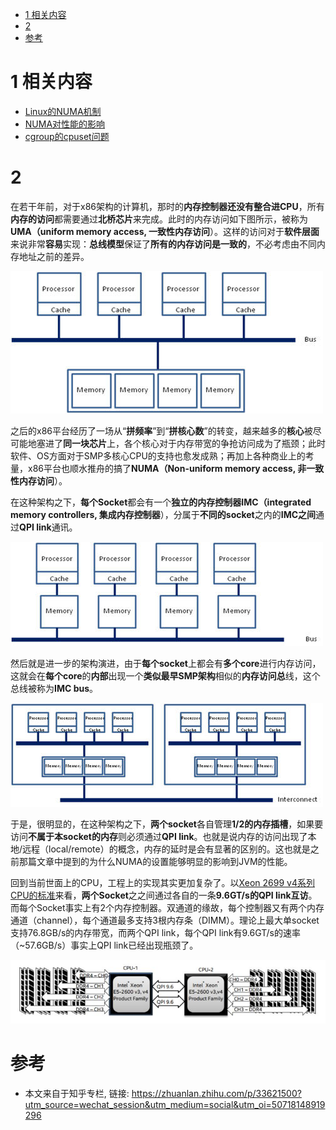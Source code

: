 
<!-- @import "[TOC]" {cmd="toc" depthFrom=1 depthTo=6 orderedList=false} -->

<!-- code_chunk_output -->

* [1 相关内容](#1-相关内容)
* [2](#2)
* [参考](#参考)

<!-- /code_chunk_output -->

# 1 相关内容

- [Linux的NUMA机制](https://link.zhihu.com/?target=http%3A//www.litrin.net/2014/06/18/linux%25e7%259a%2584numa%25e6%259c%25ba%25e5%2588%25b6/)
- [NUMA对性能的影响](https://link.zhihu.com/?target=http%3A//www.litrin.net/2017/08/03/numa%25e5%25af%25b9%25e6%2580%25a7%25e8%2583%25bd%25e7%259a%2584%25e5%25bd%25b1%25e5%2593%258d/)
- [cgroup的cpuset问题](https://link.zhihu.com/?target=http%3A//www.litrin.net/2016/05/18/cgroup%25e7%259a%2584cpuset%25e9%2597%25ae%25e9%25a2%2598/)

# 2 

在若干年前，对于x86架构的计算机，那时的**内存控制器还没有整合进CPU**，所有**内存的访问**都需要通过**北桥芯片**来完成。此时的内存访问如下图所示，被称为**UMA（uniform memory access, 一致性内存访问**）。这样的访问对于**软件层面**来说非常**容易**实现：**总线模型**保证了**所有的内存访问是一致的**，不必考虑由不同内存地址之前的差异。

![](./images/2019-04-24-09-00-59.png)

之后的x86平台经历了一场从“**拼频率**”到“**拼核心数**”的转变，越来越多的**核心**被尽可能地塞进了**同一块芯片**上，各个核心对于内存带宽的争抢访问成为了瓶颈；此时软件、OS方面对于SMP多核心CPU的支持也愈发成熟；再加上各种商业上的考量，x86平台也顺水推舟的搞了**NUMA（Non-uniform memory access, 非一致性内存访问**）。

在这种架构之下，**每个Socket**都会有一个**独立的内存控制器IMC（integrated memory controllers, 集成内存控制器**），分属于**不同的socket**之内的**IMC之间**通过**QPI link**通讯。

![](./images/2019-04-24-09-09-45.png)

然后就是进一步的架构演进，由于**每个socket**上都会有**多个core**进行内存访问，这就会在**每个core**的**内部**出现一个**类似最早SMP架构**相似的**内存访问总**线，这个总线被称为**IMC bus**。

![](./images/2019-04-24-09-10-23.png)

于是，很明显的，在这种架构之下，**两个socket**各自管理**1/2的内存插槽**，如果要访问**不属于本socket的内存**则必须通过**QPI link**。也就是说内存的访问出现了本地/远程（local/remote）的概念，内存的延时是会有显著的区别的。这也就是之前那篇文章中提到的为什么NUMA的设置能够明显的影响到JVM的性能。

回到当前世面上的CPU，工程上的实现其实更加复杂了。以[Xeon 2699 v4系列CPU的标准](https://link.zhihu.com/?target=https%3A//ark.intel.com/products/96899/Intel-Xeon-Processor-E5-2699A-v4-55M-Cache-2_40-GHz)来看，**两个Socket**之之间通过各自的一条**9.6GT/s的QPI link互访**。而每个Socket事实上有2个内存控制器。双通道的缘故，每个控制器又有两个内存通道（channel），每个通道最多支持3根内存条（DIMM）。理论上最大单socket支持76.8GB/s的内存带宽，而两个QPI link，每个QPI link有9.6GT/s的速率（~57.6GB/s）事实上QPI link已经出现瓶颈了。

![](./images/2019-04-24-09-12-24.png)



# 参考

- 本文来自于知乎专栏, 链接: https://zhuanlan.zhihu.com/p/33621500?utm_source=wechat_session&utm_medium=social&utm_oi=50718148919296